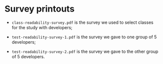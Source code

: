# Survey printouts

- `class-readability-survey.pdf` is the survey we used to select classes for the study with developers;

- `test-readability-survey-1.pdf` is the survey we gave to one group of 5 developers;

- `test-readability-survey-2.pdf` is the survey we gave to the other group of 5 developers.